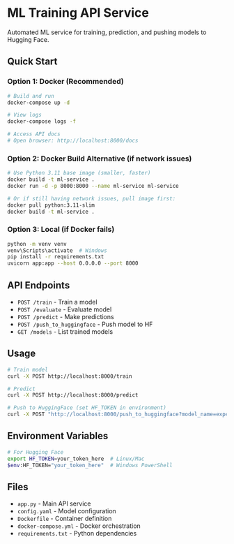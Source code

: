 # ML Training API Service

Automated ML service for training, prediction, and pushing models to Hugging Face.

## Quick Start

### Option 1: Docker (Recommended)

```bash
# Build and run
docker-compose up -d

# View logs
docker-compose logs -f

# Access API docs
# Open browser: http://localhost:8000/docs
```

### Option 2: Docker Build Alternative (if network issues)

```bash
# Use Python 3.11 base image (smaller, faster)
docker build -t ml-service .
docker run -d -p 8000:8000 --name ml-service ml-service

# Or if still having network issues, pull image first:
docker pull python:3.11-slim
docker build -t ml-service .
```

### Option 3: Local (if Docker fails)

```bash
python -m venv venv
venv\Scripts\activate  # Windows
pip install -r requirements.txt
uvicorn app:app --host 0.0.0.0 --port 8000
```

## API Endpoints

- `POST /train` - Train a model
- `POST /evaluate` - Evaluate model
- `POST /predict` - Make predictions  
- `POST /push_to_huggingface` - Push model to HF
- `GET /models` - List trained models

## Usage

```bash
# Train model
curl -X POST http://localhost:8000/train

# Predict
curl -X POST http://localhost:8000/predict

# Push to HuggingFace (set HF_TOKEN in environment)
curl -X POST "http://localhost:8000/push_to_huggingface?model_name=experiment_xxx&hf_repo_name=user/model"
```

## Environment Variables

```bash
# For Hugging Face
export HF_TOKEN=your_token_here  # Linux/Mac
$env:HF_TOKEN="your_token_here"  # Windows PowerShell
```

## Files

- `app.py` - Main API service
- `config.yaml` - Model configuration
- `Dockerfile` - Container definition
- `docker-compose.yml` - Docker orchestration
- `requirements.txt` - Python dependencies

